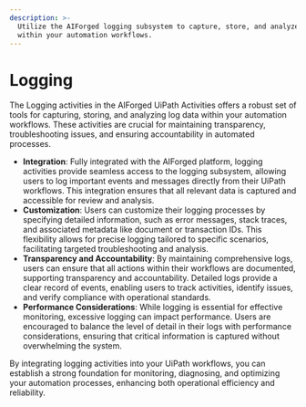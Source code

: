 ```yaml
---
description: >-
  Utilize the AIForged logging subsystem to capture, store, and analyze log data
  within your automation workflows.
---
```


# Logging

The Logging activities in the AIForged UiPath Activities offers a robust set of tools for capturing, storing, and analyzing log data within your automation workflows. These activities are crucial for maintaining transparency, troubleshooting issues, and ensuring accountability in automated processes.

* **Integration**: Fully integrated with the AIForged platform, logging activities provide seamless access to the logging subsystem, allowing users to log important events and messages directly from their UiPath workflows. This integration ensures that all relevant data is captured and accessible for review and analysis.
* **Customization**: Users can customize their logging processes by specifying detailed information, such as error messages, stack traces, and associated metadata like document or transaction IDs. This flexibility allows for precise logging tailored to specific scenarios, facilitating targeted troubleshooting and analysis.
* **Transparency and Accountability**: By maintaining comprehensive logs, users can ensure that all actions within their workflows are documented, supporting transparency and accountability. Detailed logs provide a clear record of events, enabling users to track activities, identify issues, and verify compliance with operational standards.
* **Performance Considerations**: While logging is essential for effective monitoring, excessive logging can impact performance. Users are encouraged to balance the level of detail in their logs with performance considerations, ensuring that critical information is captured without overwhelming the system.

By integrating logging activities into your UiPath workflows, you can establish a strong foundation for monitoring, diagnosing, and optimizing your automation processes, enhancing both operational efficiency and reliability.
